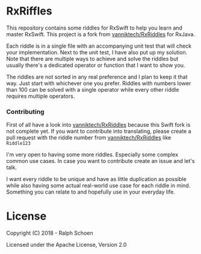 RxRiffles
=========

This repository contains some riddles for RxSwift to help you learn and master RxSwift.
This project is a fork from [vanniktech/RxRiddles](https://github.com/vanniktech/RxRiddles) for RxJava. 

Each riddle is in a single file with an accompanying unit test that will check your implementation. Next to the unit test, I have also put up my solution. Note that there are multiple ways to achieve and solve the riddles but usually there's a dedicated operator or function that I want to show you.

The riddles are not sorted in any real preference and I plan to keep it that way. Just start with whichever one you prefer. Riddles with numbers lower than 100 can be solved with a single operator while every other riddle requires multiple operators.

### Contributing

First of all have a look into [vanniktech/RxRiddles](https://github.com/vanniktech/RxRiddles) because this Swift fork is not complete yet.
If you want to contribute into translating, please create a pull request with the riddle number from [vanniktech/RxRiddles](https://github.com/vanniktech/RxRiddles) like `Riddle123`

I'm very open to having some more riddles. Especially some complex common use cases. In case you want to contribute create an issue and let's talk.

I want every riddle to be unique and have as little duplication as possible while also having some actual real-world use case for each riddle in mind. Something you can relate to and hopefully use in your everyday life.

# License

Copyright (C) 2018 - Ralph Schoen

Licensed under the Apache License, Version 2.0

